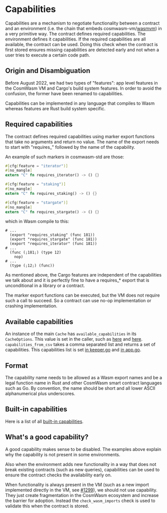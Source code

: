 # Capabilities

Capabilities are a mechanism to negotiate functionality between a contract and
an environment (i.e. the chain that embeds cosmwasm-vm/[wasmvm]) in a very
primitive way. The contract defines required capabilities. The environment
defines it capabilities. If the required capabilities are all available, the
contract can be used. Doing this check when the contract is first stored ensures
missing capabilities are detected early and not when a user tries to execute a
certain code path.

## Origin and Disambiguation

Before August 2022, we had two types of "features": app level features in the
CosmWasm VM and Cargo's build system features. In order to avoid the confusion,
the former have been renamed to capabilities.

Capabilities can be implemented in any language that compiles to Wasm whereas
features are Rust build system specific.

## Required capabilities

The contract defines required capabilities using marker export functions that
take no arguments and return no value. The name of the export needs to start
with "requires\_" followed by the name of the capability.

An example of such markers in cosmwasm-std are those:

```rust
#[cfg(feature = "iterator")]
#[no_mangle]
extern "C" fn requires_iterator() -> () {}

#[cfg(feature = "staking")]
#[no_mangle]
extern "C" fn requires_staking() -> () {}

#[cfg(feature = "stargate")]
#[no_mangle]
extern "C" fn requires_stargate() -> () {}
```

which in Wasm compile to this:

```
# ...
  (export "requires_staking" (func 181))
  (export "requires_stargate" (func 181))
  (export "requires_iterator" (func 181))
# ...
  (func (;181;) (type 12)
    nop)
# ...
  (type (;12;) (func))
```

As mentioned above, the Cargo features are independent of the capabilities we
talk about and it is perfectly fine to have a requires\_\* export that is
unconditional in a library or a contract.

The marker export functions can be executed, but the VM does not require such a
call to succeed. So a contract can use no-op implementation or crashing
implementation.

## Available capabilities

An instance of the main `Cache` has `available_capabilities` in its
`CacheOptions`. This value is set in the caller, such as
[here](https://github.com/CosmWasm/wasmvm/blob/v1.0.0-rc.0/libwasmvm/src/cache.rs#L75)
and
[here](https://github.com/CosmWasm/wasmvm/blob/v1.0.0-rc.0/libwasmvm/src/cache.rs#L62).
`capabilities_from_csv` takes a comma separated list and returns a set of
capabilities. This capabilities list is set
[in keeper.go](https://github.com/CosmWasm/wasmd/blob/v0.27.0-rc0/x/wasm/keeper/keeper.go#L100)
and
[in app.go](https://github.com/CosmWasm/wasmd/blob/v0.27.0-rc0/app/app.go#L475-L496).

## Format

The capability name needs to be allowed as a Wasm export names and be a legal
function name in Rust and other CosmWasm smart contract languages such as Go. By
convention, the name should be short and all lower ASCII alphanumerical plus
underscores.

## Built-in capabilities

Here is a list of all [built-in capabilities](CAPABILITIES-BUILT-IN.md).

## What's a good capability?

A good capability makes sense to be disabled. The examples above explain why the
capability is not present in some environments.

Also when the environment adds new functionality in a way that does not break
existing contracts (such as new queries), capabilities can be used to ensure the
contract checks the availability early on.

When functionality is always present in the VM (such as a new import implemented
directly in the VM, see [#1299]), we should not use capability. They just create
fragmentation in the CosmWasm ecosystem and increase the barrier for adoption.
Instead the `check_wasm_imports` check is used to validate this when the
contract is stored.

[wasmvm]: https://github.com/CosmWasm/wasmvm
[#1299]: https://github.com/CosmWasm/cosmwasm/pull/1299
